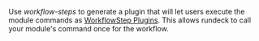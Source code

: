 Use *workflow-steps* to generate a plugin that will let users execute
the module commands as [WorkflowStep Plugins](http://rundeck.org/docs/developer/workflow-step-plugin.html). This allows rundeck to  call your module's command once for the workflow.

